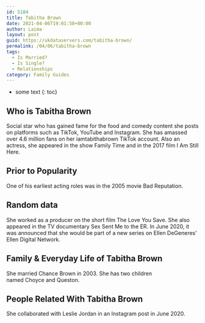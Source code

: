 ```yaml
---
id: 5184
title: Tabitha Brown
date: 2021-04-06T19:01:58+00:00
author: Laima
layout: post
guid: https://ukdataservers.com/tabitha-brown/
permalink: /04/06/tabitha-brown
tags:
  - Is Married?
  - Is Single?
  - Relationships
category: Family Guides
---
```


* some text
{: toc}


## Who is Tabitha Brown
                  
                  
                  
Social star who has gained fame for the food and comedy content she posts on platforms such as TikTok, YouTube and Instagram. She has amassed over 4.6 million fans on her iamtabithabrown TikTok account. Also an actress, she appeared in the show Family Time and in the 2017 film I Am Still Here. 
                  
              
            
              
            
                
                
                
## Prior to Popularity
                  
                  
                  
One of his earliest acting roles was in the 2005 movie Bad Reputation. 
                  
              
            
              
            
                
                
                
## Random data
                  
                  
                  
She worked as a producer on the short film The Love You Save. She also appeared in the TV documentary Sex Sent Me to the ER. In June 2020, it was announced that she would be part of a new series on Ellen DeGeneres&#8217; Ellen Digital Network. 
                  
              
            
              
            
                
                
                
## Family & Everyday Life of Tabitha Brown
                  
                  
                  
She married Chance Brown in 2003. She has two children named Choyce and Queston. 
                  
              
            
              
            
                
                
                
## People Related With Tabitha Brown
                  
                  
                  
She collaborated with Leslie Jordan in an Instagram post in June 2020. 
                  
              
            
              
            
                
              
            
              
              
            
            
              
            
          
          
          
